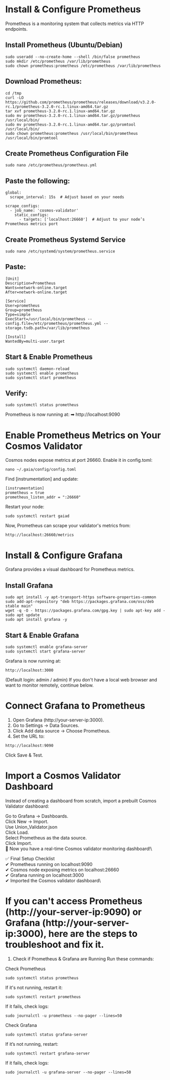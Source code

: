 # Install & Configure Prometheus
Prometheus is a monitoring system that collects metrics via HTTP endpoints.

## Install Prometheus (Ubuntu/Debian)
```
sudo useradd --no-create-home --shell /bin/false prometheus
sudo mkdir /etc/prometheus /var/lib/prometheus
sudo chown prometheus:prometheus /etc/prometheus /var/lib/prometheus
```

## Download Prometheus:
```
cd /tmp
curl -LO https://github.com/prometheus/prometheus/releases/download/v3.2.0-rc.1/prometheus-3.2.0-rc.1.linux-amd64.tar.gz
tar xvf prometheus-3.2.0-rc.1.linux-amd64.tar.gz
sudo mv prometheus-3.2.0-rc.1.linux-amd64.tar.gz/prometheus /usr/local/bin/
sudo mv prometheus-3.2.0-rc.1.linux-amd64.tar.gz/promtool /usr/local/bin/
sudo chown prometheus:prometheus /usr/local/bin/prometheus /usr/local/bin/promtool
```

## Create Prometheus Configuration File
```
sudo nano /etc/prometheus/prometheus.yml
```

## Paste the following:
```
global:
  scrape_interval: 15s  # Adjust based on your needs

scrape_configs:
  - job_name: 'cosmos-validator'
    static_configs:
      - targets: ['localhost:26660']  # Adjust to your node’s Prometheus metrics port
```

## Create Prometheus Systemd Service
```
sudo nano /etc/systemd/system/prometheus.service
```

## Paste:
```
[Unit]
Description=Prometheus
Wants=network-online.target
After=network-online.target

[Service]
User=prometheus
Group=prometheus
Type=simple
ExecStart=/usr/local/bin/prometheus --config.file=/etc/prometheus/prometheus.yml --storage.tsdb.path=/var/lib/prometheus

[Install]
WantedBy=multi-user.target
```
## Start & Enable Prometheus
```
sudo systemctl daemon-reload
sudo systemctl enable prometheus
sudo systemctl start prometheus
```

## Verify:
```
sudo systemctl status prometheus
```
Prometheus is now running at:
➡ http://localhost:9090

# Enable Prometheus Metrics on Your Cosmos Validator
Cosmos nodes expose metrics at port 26660. Enable it in config.toml:
```
nano ~/.gaia/config/config.toml
```
Find [instrumentation] and update:
```
[instrumentation]
prometheus = true
prometheus_listen_addr = ":26660"
```
Restart your node:
```
sudo systemctl restart gaiad
```
Now, Prometheus can scrape your validator's metrics from:
```
http://localhost:26660/metrics
```

# Install & Configure Grafana
Grafana provides a visual dashboard for Prometheus metrics.

## Install Grafana
```
sudo apt install -y apt-transport-https software-properties-common
sudo add-apt-repository "deb https://packages.grafana.com/oss/deb stable main"
wget -q -O - https://packages.grafana.com/gpg.key | sudo apt-key add -
sudo apt update
sudo apt install grafana -y
```

## Start & Enable Grafana
```
sudo systemctl enable grafana-server
sudo systemctl start grafana-server
```
Grafana is now running at:
```
http://localhost:3000
```
(Default login: admin / admin)
If you don't have a local web browser and want to monitor remotely, continue below.

# Connect Grafana to Prometheus
1. Open Grafana (http://your-server-ip:3000).
2. Go to Settings → Data Sources.
3. Click Add data source → Choose Prometheus.
4. Set the URL to:
```
http://localhost:9090
```
Click Save & Test.

# Import a Cosmos Validator Dashboard
Instead of creating a dashboard from scratch, import a prebuilt Cosmos Validator dashboard:

Go to Grafana → Dashboards.\
Click New → Import.\
Use Union_Validator.json\
Click Load.\
Select Prometheus as the data source.\
Click Import.\
🎉 Now you have a real-time Cosmos validator monitoring dashboard!\

✅ Final Setup Checklist\
✔ Prometheus running on localhost:9090\
✔ Cosmos node exposing metrics on localhost:26660\
✔ Grafana running on localhost:3000\
✔ Imported the Cosmos validator dashboard\

# If you can't access Prometheus (http://your-server-ip:9090) or Grafana (http://your-server-ip:3000), here are the steps to troubleshoot and fix it.

1. Check if Prometheus & Grafana are Running
Run these commands:

Check Prometheus
```
sudo systemctl status prometheus
```
If it's not running, restart it:
```
sudo systemctl restart prometheus
```
If it fails, check logs:
```
sudo journalctl -u prometheus --no-pager --lines=50
```
Check Grafana
```
sudo systemctl status grafana-server
```
If it’s not running, restart:
```
sudo systemctl restart grafana-server
```
If it fails, check logs:
```
sudo journalctl -u grafana-server --no-pager --lines=50
```
